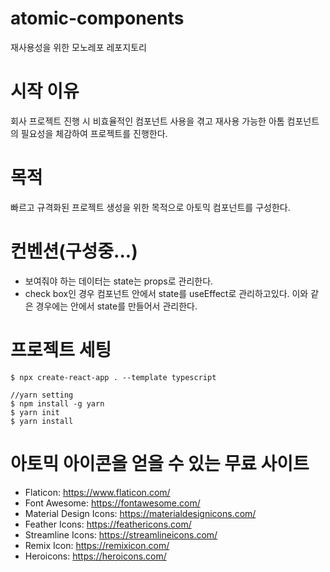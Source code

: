 # atomic-components
재사용성을 위한 모노레포 레포지토리

# 시작 이유
회사 프로젝트 진행 시 비효율적인 컴포넌트 사용을 겪고 재사용 가능한 아톰 컴포넌트의 필요성을 체감하여 프로젝트를 진행한다.

# 목적
빠르고 규격화된 프로젝트 생성을 위한 목적으로 아토믹 컴포넌트를 구성한다.

# 컨벤션(구성중...)
-  보여줘야 하는 데이터는 state는 props로 관리한다. 
-  check box인 경우 컴포넌트 안에서 state를 useEffect로 관리하고있다. 이와 같은 경우에는 안에서 state를 만들어서 관리한다.

# 프로젝트 세팅
```
$ npx create-react-app . --template typescript

//yarn setting
$ npm install -g yarn
$ yarn init
$ yarn install
```

# 아토믹 아이콘을 얻을 수 있는 무료 사이트
- Flaticon: https://www.flaticon.com/
- Font Awesome: https://fontawesome.com/
- Material Design Icons: https://materialdesignicons.com/
- Feather Icons: https://feathericons.com/
- Streamline Icons: https://streamlineicons.com/
- Remix Icon: https://remixicon.com/
- Heroicons: https://heroicons.com/
